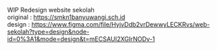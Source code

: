 WIP Redesign website sekolah \
original : https://smkn1banyuwangi.sch.id \
design : https://www.figma.com/file/HyjvDdb2vrDewwyLECKRvs/web-sekolah?type=design&node-id=0%3A1&mode=design&t=mECSAUI2XGIrNODv-1
